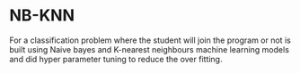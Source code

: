 # NB-KNN
For a classification problem where the student will join the program or not is built using Naive bayes and K-nearest neighbours machine learning models and did hyper parameter tuning to reduce the over fitting.
